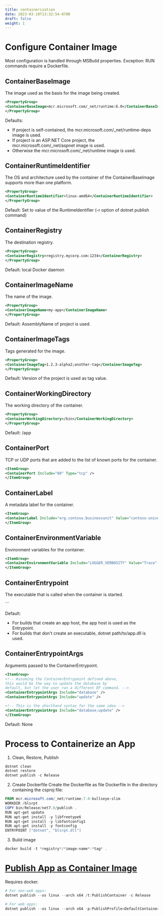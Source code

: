 ```yaml
---
title: containerization
date: 2023-03-10T13:32:54-0700
draft: false
weight: 1
---
```

# Configure Container Image
Most configuration is handled through MSBuild properties.
Exception: RUN commands require a Dockerfile.

## ContainerBaseImage
The image used as the basis for the image being created.
```xml
<PropertyGroup>
<ContainerBaseImage>mcr.microsoft.com/_net/runtime:6.0</ContainerBaseImage>
</PropertyGroup>
```

Defaults:
- If project is self-contained, the mcr.microsoft.com/_net/runtime-deps image is used.
- If project is an ASP.NET Core project, the mcr.microsoft.com/_net/aspnet image is used.
- Otherwise the mcr.microsoft.com/_net/runtime image is used.

## ContainerRuntimeIdentifier
The OS and architecture used by the container of the ContainerBaseImage supports more than one platform.
```xml
<PropertyGroup>
<ContainerRuntimeIdentifier>linux-amd64</ContainerRuntimeIdentifier>
</PropertyGroup>
```

Default: Set to value of the RuntimeIdentifier (-r option of dotnet publish command)

## ContainerRegistry
The destination registry.
```xml
<PropertyGroup>
<ContainerRegistry>registry.mycorp.com:1234</ContainerRegistry>
</PropertyGroup>
```

Default: local Docker daemon

## ContainerImageName
The name of the image.
```xml
<PropertyGroup>
<ContainerImageName>my-app</ContainerImageName>
</PropertyGroup>
```

Default: AssemblyName of project is used.

## ContainerImageTags
Tags generated for the image.
```xml
<PropertyGroup>
<ContainerImageTag>1.2.3-alpha2;another-tag</ContainerImageTag>
</PropertyGroup>
```

Default: Version of the project is used as tag value.

## ContainerWorkingDirectory
The working directory of the container.
```xml
<PropertyGroup>
<ContainerWorkingDirectory>/bin</ContainerWorkingDirectory>
</PropertyGroup>
```

Default: /app

## ContainerPort
TCP or UDP ports that are added to the list of known ports for the container.
```xml
<ItemGroup>
<ContainerPort Include="80" Type="tcp" />
</ItemGroup>
```

## ContainerLabel
A metadata label for the container.
```xml
<ItemGroup>
<ContainerLabel Include="org.contoso.businessunit" Value="contoso-university" />
</ItemGroup>
```

## ContainerEnvironmentVariable
Environment variables for the container.
```xml
<ItemGroup>
<ContainerEnvironmentVariable Include="LOGGER_VERBOSITY" Value="Trace" />
</ItemGroup>
```

## ContainerEntrypoint
The executable that is called when the container is started.
<ItemGroup Label="Entrypoint Assignment">
<!-- This is how you would start the dotnet ef tool in your container -->
<ContainerEntrypoint Include="dotnet" />
<ContainerEntrypoint Include="ef" />

<!-- This shorthand syntax means the same thing.
Note the semicolon separating the tokens. -->
<ContainerEntrypoint Include="dotnet;ef" />
</ItemGroup>
```

Default:
- For builds that create an app host, the app host is used as the Entrypoint.
- For builds that don't create an executable, dotnet path/to/app.dll is used.

## ContainerEntrypointArgs
Arguments passed to the ContainerEntrypoint.
```xml
<ItemGroup>
<!-- Assuming the ContainerEntrypoint defined above,
this would be the way to update the database by
default, but let the user run a different EF command. -->
<ContainerEntrypointArgs Include="database" />
<ContainerEntrypointArgs Include="update" />

<!-- This is the shorthand syntax for the same idea -->
<ContainerEntrypointArgs Include="database;update" />
</ItemGroup>
```

Default: None

# Process to Containerize an App
1.  Clean, Restore, Publish
```powershell
dotnet clean
dotnet restore
dotnet publish -c Release
```

2.  Create Dockerfile
Create the Dockerfile as file Dockerfile in the directory containing the csproj file:
```powershell
FROM mcr.microsoft.com/_net/runtime:7.0-bullseye-slim
WORKDIR /blsrpt
COPY bin/Release/net7.0/publish .
RUN apt-get update
RUN apt-get install -y libfreetype6
RUN apt-get install -y libfontconfig1
RUN apt-get install -y fontconfig
ENTRYPOINT ["dotnet", "blsrpt.dll"]
```

3.  Build image
```powershell
docker build -t *registry*/*image-name*:*tag* .
```

# [Publish App as Container Image](https://learn.microsoft.com/en-us/dotnet/core/docker/publish-as-container)
Requires docker.
```powershell
# For non-web apps:
dotnet publish --os linux --arch x64 /t:PublishContainer -c Release

# For web apps:
dotnet publish --os linux --arch x64 -p:PublishProfile=DefaultContainer
```
